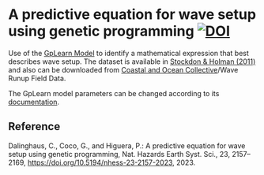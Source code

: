 # A predictive equation for wave setup using genetic programming [![DOI](https://zenodo.org/badge/612002327.svg)](https://zenodo.org/badge/latestdoi/612002327)
Use of the [GpLearn Model](https://github.com/trevorstephens/gplearn) to identify a mathematical expression that best describes wave setup. The dataset is available in [Stockdon & Holman (2011)](https://pubs.usgs.gov/ds/602/) and also can be downloaded from [Coastal and Ocean Collective](https://coastalhub.science/data)/Wave Runup Field Data.

The GpLearn model parameters can be changed according to its [documentation](https://gplearn.readthedocs.io/en/stable/index.html).


## Reference
Dalinghaus, C., Coco, G., and Higuera, P.: A predictive equation for wave setup using genetic programming, Nat. Hazards Earth Syst. Sci., 23, 2157–2169, https://doi.org/10.5194/nhess-23-2157-2023, 2023.
